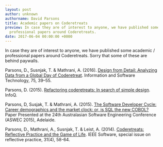 ```yaml
---
layout: post
author: unknown
authorname: David Parsons
title: Academic papers on Coderetreats
preview: In case they are of interest to anyone, we have published some academic /
  professional papers around Coderetreats.
date: 2017-06-04 00:00:00 +0000
---
```



In case they are of interest to anyone, we have published some academic / professional papers around Coderetreats. Sorry that some of these are behind paywalls.

Parsons, D., Susnjak, T. & Mathrani, A. (2016). [Design from Detail: Analyzing Data from a Global Day of Coderetreat](http://www.sciencedirect.com/science/article/pii/S0950584916300519). Information and Software Technology, 75, 39–55.

Parsons, D. (2015). [Refactoring coderetreats: In search of simple design](http://www.infoq.com/articles/refactoring-coderetreats). InfoQ. 

Parsons, D, Susjak, T. & Mathrani, A. (2015). [The Software Developer Cycle: Career demographics and the market clock: or, is SQL the new COBOL?](http://dl.acm.org/citation.cfm?id=2811698) Paper Presented at the 24th Australasian Software Engineering Conference (ASWEC 2015), Adelaide.

Parsons, D., Mathrani, A., Susnjak, T. & Leist, A. (2014). [Coderetreats: Reflective Practice and the Game of Life](http://ieeexplore.ieee.org/xpl/articleDetails.jsp?arnumber=6756713). IEEE Software, special issue on reflective practice, 31(4), 58-64.

